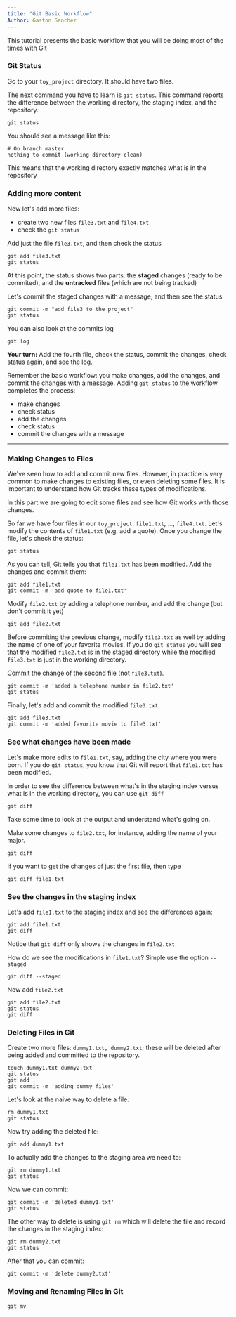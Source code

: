 ```yaml
---
title: "Git Basic Workflow"
Author: Gaston Sanchez
---
```


This tutorial presents the basic workflow that you will be doing most of the times with Git


### Git Status

Go to your `toy_project` directory. It should have two files. 

The next command you have to learn is `git status`. This command reports the difference between the working directory, the staging index, and the repository. 
```
git status
```

You should see a message like this:
```
# On branch master
nothing to commit (working directory clean)
```
This means that the working directory exactly matches what is in the repository



### Adding more content

Now let's add more files:

- create two new files `file3.txt` and `file4.txt`
- check the `git status`

Add just the file `file3.txt`, and then check the status
```
git add file3.txt
git status
```
At this point, the status shows two parts: the __staged__ changes (ready to be commited), and the __untracked__ files (which are not being tracked)

Let's commit the staged changes with a message, and then see the status
```
git commit -m "add file3 to the project"
git status
```

You can also look at the commits log
```
git log
```

__Your turn:__ Add the fourth file, check the status, commit the changes, check status again, and see the log.

Remember the basic workflow: you make changes, add the changes, and commit the changes with a message. Adding `git status` to the workflow completes the process:

- make changes
- check status
- add the changes
- check status
- commit the changes with a message


-----

### Making Changes to Files

We've seen how to add and commit new files. However, in practice is very common to make changes to existing files, or even deleting some files. It is important to understand how Git tracks these types of modifications.

In this part we are going to edit some files and see how Git works with those changes.

So far we have four files in our `toy_project`: `file1.txt`, ..., `file4.txt`. Let's modify the contents of `file1.txt` (e.g. add a quote). Once you change the file, let's check the status:
```
git status
```

As you can tell, Git tells you that `file1.txt` has been modified. Add the changes and commit them:
```
git add file1.txt
git commit -m 'add quote to file1.txt'
```

Modify `file2.txt` by adding a telephone number, and add the change (but don't commit it yet)
```
git add file2.txt
```

Before commiting the previous change, modify `file3.txt` as well by adding the name of one of your favorite movies. If you do `git status` you will see that the modified `file2.txt` is in the staged directory while the modified `file3.txt` is just in the working directory.

Commit the change of the second file (not `file3.txt`). 
```
git commit -m 'added a telephone number in file2.txt'
git status
```

Finally, let's add and commit the modified `file3.txt`
```
git add file3.txt
git commit -m 'added favorite movie to file3.txt'
```


### See what changes have been made

Let's make more edits to `file1.txt`, say, adding the city where you were born. If you do `git status`, you know that Git will report that `file1.txt` has been modified.

In order to see the difference between what's in the staging index versus what is in the working directory, you can use `git diff`
```
git diff
```
Take some time to look at the output and understand what's going on.

Make some changes to `file2.txt`, for instance, adding the name of your major.
```
git diff
```

If you want to get the changes of just the first file, then type
```
git diff file1.txt
```


### See the changes in the staging index

Let's add `file1.txt` to the staging index and see the differences again:
```
git add file1.txt
git diff
```
Notice that `git diff` only shows the changes in `file2.txt`

How do we see the modifications in `file1.txt`? Simple use the option `--staged`
```
git diff --staged
```

Now add `file2.txt`
```
git add file2.txt
git status
git diff
```


### Deleting Files in Git

Create two more files: `dummy1.txt, dummy2.txt`; these will be deleted after being added and committed to the repository.
```
touch dummy1.txt dummy2.txt
git status
git add .
git commit -m 'adding dummy files'
```

Let's look at the naive way to delete a file.
```
rm dummy1.txt
git status
```

Now try adding the deleted file:
```
git add dummy1.txt
```

To actually add the changes to the staging area we need to:
```
git rm dummy1.txt
git status
```

Now we can commit:
```
git commit -m 'deleted dummy1.txt'
git status
```

The other way to delete is using `git rm` which will delete the file and record the changes in the staging index:
```
git rm dummy2.txt
git status
```
After that you can commit:
```
git commit -m 'delete dummy2.txt'
```


### Moving and Renaming Files in Git

```
git mv
```